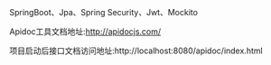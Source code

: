 
SpringBoot、Jpa、Spring Security、Jwt、Mockito


Apidoc工具文档地址:http://apidocjs.com/

项目启动后接口文档访问地址:http://localhost:8080/apidoc/index.html